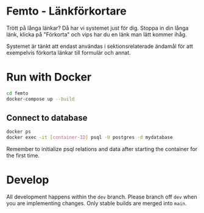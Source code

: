 # Femto - Länkförkortare

Trött på långa länkar? Då har vi systemet just för dig. Stoppa in din långa länk, klicka på "Förkorta" och vips har du en länk man lätt kommer ihåg.

Systemet är tänkt att endast användas i sektionsrelaterade ändamål för att exempelvis förkorta länkar till formulär och annat.

# Run with Docker

```bash
cd femto
docker-compose up --build
```

## Connect to database

```bash
docker ps
docker exec -it [container-ID] psql -U postgres -d mydatabase
```

Remember to initialize psql relations and data after starting the container for the first time.

# Develop

All development happens within the `dev` branch. Please branch off `dev` when you are implementing changes. Only stable builds are merged into `main`.
